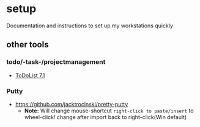 # setup
Documentation and instructions to set up my workstations quickly

## other tools
### todo/-task-/projectmanagement
- [ToDoList 7.1](https://abstractspoon.weebly.com/)


### Putty
- https://github.com/jacktrocinski/pretty-putty
    - **Note:** Will change mouse-shortcut `right-click to paste/insert` to wheel-click! change after import back to right-click(Win default)